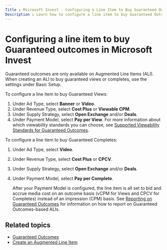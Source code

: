 ```yaml
---
Title : Microsoft Invest - Configuring a Line Item to Buy Guaranteed Outcomes
Description : Learn how to configure a line item to buy Guaranteed Outcomes which are available on Augmented Line Items (ALI).
---
```

# Configuring a line item to buy Guaranteed outcomes in Microsoft Invest

Guaranteed outcomes are only available on Augmented Line Items (ALI).
When creating an ALI to buy guaranteed views or completes, use the
settings under Basic Setup.

To configure a line item to buy Guaranteed Views:

1. Under Ad Type, select **Banner** or
    **Video**.
1. Under Revenue Type, select **Cost Plus** or **Viewable CPM**.
1. Under Supply Strategy, select **Open Exchange** and/or **Deals**.
1. Under Payment Model, select **Pay per View**. For more information about which viewability standards
    you can choose, see
    [Supported Viewability Standards for Guaranteed Outcomes](supported-viewability-standards-for-guaranteed-outcomes.md).

To configure a line item to buy Guaranteed Completes:

1. Under Ad Type, select **Video**.

1. Under Revenue Type, select **Cost Plus** or **CPCV**.

1. Under Supply Strategy, select **Open Exchange** and/or **Deals**.

1. Under Payment Model, select **Pay per Complete**.

    After your Payment Model is configured, the line item is all set to
    bid and accrue media cost on an outcome basis (vCPM for Views and
    CPCV for Completes) instead of an impression (CPM) basis. See
    [Reporting on Guaranteed Outcomes](reporting-on-guaranteed-outcomes.md) for information on how to report on
    Guaranteed Outcomes-based ALIs.

## Related topics

- [Guaranteed Outcomes](guaranteed-outcomes.md)
- [Create an Augmented Line Item](create-an-augmented-line-item-ali.md)
